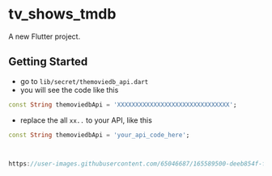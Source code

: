 # tv_shows_tmdb

A new Flutter project.

## Getting Started

- go to `lib/secret/themoviedb_api.dart`
- you will see the code like this

```dart
const String themoviedbApi = 'XXXXXXXXXXXXXXXXXXXXXXXXXXXXXXX';
```
- replace the all `xx..` to your API, like this

```dart
const String themoviedbApi = 'your_api_code_here';



https://user-images.githubusercontent.com/65046687/165589500-deeb854f-f26e-4336-8a7f-4b90d401fcd1.mp4


